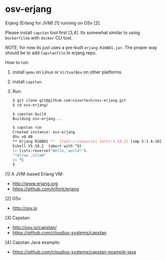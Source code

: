 osv-erjang
==========

Erjang (Erlang for JVM) [1] running on OSv [2].

Please install `capstan` tool first [3,4].
Its somewhat similar to using `Dockerfile`s with `docker` CLI tool.

NOTE: for now its just uses a pre-built `erjang-R16B01.jar`.
The proper way should be to add `Capstanfile` to erjang repo.

How to run:

1. install `qemu` on Linux or `VirtualBox` on other platforms.

2. install `capstan`.

3. Run:
    ``` bash
    $ git clone git@github.com:nivertech/osv-erjang.git
 	$ cd osv-erjang/
    
    $ capstan build
	Building osv-erjang...
	
	$ capstan run
	Created instance: osv-erjang
	OSv v0.08
	** Erjang R16B01 **  [root:/~resource] [erts:5.10.2] [smp S:1 A:10] [java:1.7.0_51] [unicode]
	Eshell V5.10.2  (abort with ^G)
	1> lists:reverse("Hello, world!").
	"!dlrow ,olleH"
	2> ^C
	$ 
    ```


[1] A JVM-based Erlang VM:
- http://www.erjang.org
- https://github.com/trifork/erjang

[2] OSv
- http://osv.io

[3] Capstan:
- http://osv.io/capstan/
- https://github.com/cloudius-systems/capstan

[4] Capstan Java example:
- https://github.com/cloudius-systems/capstan-example-java
